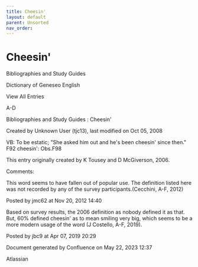 ```yaml
---
title: Cheesin'
layout: default
parent: Unsorted
nav_order:
---
```


# Cheesin'

Bibliographies and Study Guides

Dictionary of Geneseo English

View All Entries

A-D

Bibliographies and Study Guides : Cheesin'

Created by  Unknown User (tjc13), last modified on Oct 05, 2008

VB: To be estatic; &quot;She asked him out and he's been cheesin' since then.&quot; F92 cheesin': Obs.F98

This entry originally created by K Tousey and D McGiverson, 2006.

Comments:

This word seems to have fallen out of popular use. The definition listed here was not recorded by any of the survey participants.(Cecchini, A-F, 2012)

Posted by jmc62 at Nov 20, 2012 14:40

Based on survey results, the 2006 definition as nobody defined it as that.  But, 60% defined cheesin' as to mean smiling very big, which seems to be a more modern usage of the word (J Costello, A-F, 2019).

Posted by jbc9 at Apr 07, 2019 20:29

Document generated by Confluence on May 22, 2023 12:37

Atlassian

